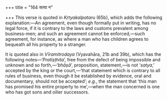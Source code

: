 +++
title = "164 सत्या न"

+++
This verse is quoted in *Kṛtyakalpataru* (65b), which adds the following
explanation:—An agreement, even though formally put in writing, has no
legal force, if it is contrary to the laws and customs prevalent among
business-men; and such an agreement cannot be enforced,—such agreement,
for instance, as where a man who has children agrees to bequeath all his
property to a stranger.

It is quoted also in *Vīramitrodaya* (Vyavahāra, 21b and 39b), which has
the following notes—‘*Pratiṣṭhita*’, free from the defect of being
impossible and unknown and so forth,—‘*bhāṣā*’, proposition,
statement,—is not ‘*satya*,’ accepted by the king or the court,—‘that
statement which is contrary to all rules of business, even though it be
established by evidence, oral and documentary, should not be accepted’;
*e.g*., the statement that ‘this man has promised his entire property to
me’,—when the man concerned is one who has got sons and oilier
successors.



